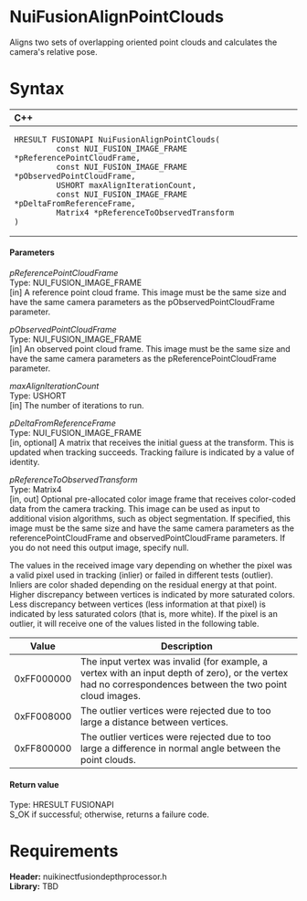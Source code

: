NuiFusionAlignPointClouds  
=========================  

Aligns two sets of overlapping oriented point clouds and calculates the camera's relative pose. <span id="syntaxSection"></span>

Syntax  
======  

<table>
<colgroup>
<col width="100%" />
</colgroup>
<thead>
<tr class="header">
<th align="left">C++</th>
</tr>
</thead>
<tbody>
<tr class="odd">
<td align="left"><pre><code>HRESULT FUSIONAPI NuiFusionAlignPointClouds(  
         const NUI_FUSION_IMAGE_FRAME *pReferencePointCloudFrame,  
         const NUI_FUSION_IMAGE_FRAME *pObservedPointCloudFrame,  
         USHORT maxAlignIterationCount,  
         const NUI_FUSION_IMAGE_FRAME *pDeltaFromReferenceFrame,  
         Matrix4 *pReferenceToObservedTransform  
)</code></pre></td>
</tr>
</tbody>
</table>

<span id="ID4EG"></span>
#### Parameters  

*pReferencePointCloudFrame*    
Type: NUI\_FUSION\_IMAGE\_FRAME  
[in] A reference point cloud frame. This image must be the same size and have the same camera parameters as the pObservedPointCloudFrame parameter.  

*pObservedPointCloudFrame*    
Type: NUI\_FUSION\_IMAGE\_FRAME  
[in] An observed point cloud frame. This image must be the same size and have the same camera parameters as the pReferencePointCloudFrame parameter.  

*maxAlignIterationCount*    
Type: USHORT  
[in] The number of iterations to run.  

*pDeltaFromReferenceFrame*    
Type: NUI\_FUSION\_IMAGE\_FRAME  
[in, optional] A matrix that receives the initial guess at the transform. This is updated when tracking succeeds. Tracking failure is indicated by a value of identity.  

*pReferenceToObservedTransform*    
Type: Matrix4  
[in, out] Optional pre-allocated color image frame that receives color-coded data from the camera tracking. This image can be used as input to additional vision algorithms, such as object segmentation. If specified, this image must be the same size and have the same camera parameters as the referencePointCloudFrame and observedPointCloudFrame parameters. If you do not need this output image, specify null.  

The values in the received image vary depending on whether the pixel was a valid pixel used in tracking (inlier) or failed in different tests (outlier). Inliers are color shaded depending on the residual energy at that point. Higher discrepancy between vertices is indicated by more saturated colors. Less discrepancy between vertices (less information at that pixel) is indicated by less saturated colors (that is, more white). If the pixel is an outlier, it will receive one of the values listed in the following table.  

| Value      | Description                                                                                                                                                |
|------------|------------------------------------------------------------------------------------------------------------------------------------------------------------|
| 0xFF000000 | The input vertex was invalid (for example, a vertex with an input depth of zero), or the vertex had no correspondences between the two point cloud images. |
| 0xFF008000 | The outlier vertices were rejected due to too large a distance between vertices.                                                                           |
| 0xFF800000 | The outlier vertices were rejected due to too large a difference in normal angle between the point clouds.                                                 |

<span id="ID4EN"></span>
#### Return value  

Type: HRESULT FUSIONAPI  
S\_OK if successful; otherwise, returns a failure code.  

<span id="requirements"></span>

Requirements  
============  

**Header:** nuikinectfusiondepthprocessor.h  
**Library:** TBD  



<!--Please do not edit the data in the comment block below.-->
<!--
TOCTitle : NuiFusionAlignPointClouds
RLTitle : NuiFusionAlignPointClouds
KeywordK : NuiFusionAlignPointClouds
KeywordF : NuiFusionAlignPointClouds
KeywordF : Microsoft.Kinect.nuikinectfusiondepthprocessor.NuiFusionAlignPointClouds(NUI_FUSION_IMAGE_FRAME,NUI_FUSION_IMAGE_FRAME,USHORT,NUI_FUSION_IMAGE_FRAME,Matrix4@)
KeywordA : M:Microsoft.Kinect.nuikinectfusiondepthprocessor.NuiFusionAlignPointClouds(NUI_FUSION_IMAGE_FRAME,NUI_FUSION_IMAGE_FRAME,USHORT,NUI_FUSION_IMAGE_FRAME,Matrix4@)
AssetID : M:Microsoft.Kinect.nuikinectfusiondepthprocessor.NuiFusionAlignPointClouds(NUI_FUSION_IMAGE_FRAME,NUI_FUSION_IMAGE_FRAME,USHORT,NUI_FUSION_IMAGE_FRAME,Matrix4@)
Locale : en-us
CommunityContent : 1
APIType : Managed
APILocation : 
APIName : Microsoft.Kinect.nuikinectfusiondepthprocessor.NuiFusionAlignPointClouds
TargetOS : Windows
TopicType : kbSyntax
DevLang : C++
DocSet : K4Wv2
ProjType : K4Wv2Proj
Technology : Kinect for Windows
Product : Kinect for Windows SDK v2
productversion : 20
-->
